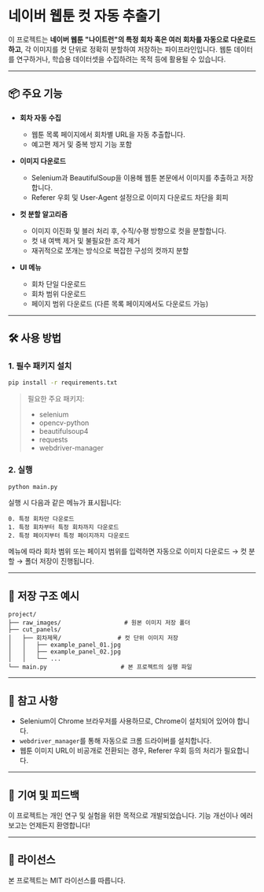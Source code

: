 # 네이버 웹툰 컷 자동 추출기

이 프로젝트는 **네이버 웹툰 "나이트런"의 특정 회차 혹은 여러 회차를 자동으로 다운로드하고**, 각 이미지를 컷 단위로 정확히 분할하여 저장하는 파이프라인입니다. 웹툰 데이터를 연구하거나, 학습용 데이터셋을 수집하려는 목적 등에 활용될 수 있습니다.

---

## 📦 주요 기능

- **회차 자동 수집**
  - 웹툰 목록 페이지에서 회차별 URL을 자동 추출합니다.
  - 예고편 제거 및 중복 방지 기능 포함

- **이미지 다운로드**
  - Selenium과 BeautifulSoup을 이용해 웹툰 본문에서 이미지를 추출하고 저장합니다.
  - Referer 우회 및 User-Agent 설정으로 이미지 다운로드 차단을 회피

- **컷 분할 알고리즘**
  - 이미지 이진화 및 블러 처리 후, 수직/수평 방향으로 컷을 분할합니다.
  - 컷 내 여백 제거 및 불필요한 조각 제거
  - 재귀적으로 쪼개는 방식으로 복잡한 구성의 컷까지 분할

- **UI 메뉴**
  - 회차 단일 다운로드
  - 회차 범위 다운로드
  - 페이지 범위 다운로드 (다른 목록 페이지에서도 다운로드 가능)

---

## 🛠️ 사용 방법

### 1. 필수 패키지 설치
```bash
pip install -r requirements.txt
```
> 필요한 주요 패키지:
> - selenium
> - opencv-python
> - beautifulsoup4
> - requests
> - webdriver-manager


### 2. 실행
```bash
python main.py
```

실행 시 다음과 같은 메뉴가 표시됩니다:
```
0. 특정 회차만 다운로드
1. 특정 회차부터 특정 회차까지 다운로드
2. 특정 페이지부터 특정 페이지까지 다운로드
```
메뉴에 따라 회차 범위 또는 페이지 범위를 입력하면 자동으로 이미지 다운로드 → 컷 분할 → 폴더 저장이 진행됩니다.


---

## 📂 저장 구조 예시
```
project/
├── raw_images/                  # 원본 이미지 저장 폴더
├── cut_panels/
│   ├── 회차제목/                # 컷 단위 이미지 저장
│   │   ├── example_panel_01.jpg
│   │   ├── example_panel_02.jpg
│   │   └── ...
└── main.py                     # 본 프로젝트의 실행 파일
```

---

## 📌 참고 사항
- Selenium이 Chrome 브라우저를 사용하므로, Chrome이 설치되어 있어야 합니다.
- `webdriver_manager`를 통해 자동으로 크롬 드라이버를 설치합니다.
- 웹툰 이미지 URL이 비공개로 전환되는 경우, Referer 우회 등의 처리가 필요합니다.

---

## 🤝 기여 및 피드백
이 프로젝트는 개인 연구 및 실험을 위한 목적으로 개발되었습니다. 기능 개선이나 에러 보고는 언제든지 환영합니다!


---

## 📄 라이선스
본 프로젝트는 MIT 라이선스를 따릅니다.

